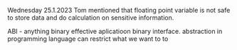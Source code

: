 Wednesday 25.1.2023
Tom mentioned that floating point variable is not safe to store data and do calculation on sensitive information.

ABI - anything binary effective aplicatioon binary interface.
abstraction in programming language can restrict what we want to to 

